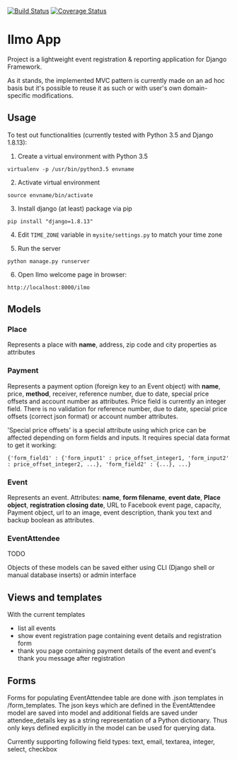 [![Build Status](https://travis-ci.org/mremes/django-ilmo-app.svg?branch=master)](https://travis-ci.org/mremes/django-ilmo-app) [![Coverage Status](https://coveralls.io/repos/github/mremes/django-ilmo-app/badge.svg?branch=master)](https://coveralls.io/github/mremes/django-ilmo-app?branch=master)
# Ilmo App
Project is a lightweight event registration & reporting application for Django Framework.

As it stands, the implemented MVC pattern is currently made on an ad hoc basis but it's possible to reuse it as such or with user's own domain-specific modifications.

## Usage
To test out functionalities (currently tested with Python 3.5 and Django 1.8.13):

1) Create a virtual environment with Python 3.5
```
virtualenv -p /usr/bin/python3.5 envname
```
2) Activate virtual environment
```
source envname/bin/activate
```
3) Install django (at least) package via pip
```
pip install "django=1.8.13"
```
4) Edit ```TIME_ZONE``` variable in ```mysite/settings.py``` to match your time zone

5) Run the server
```
python manage.py runserver
```
6) Open Ilmo welcome page in browser:
```
http://localhost:8000/ilmo
```
## Models

### Place
Represents a place with **name**, address, zip code and city properties as attributes
### Payment
Represents a payment option (foreign key to an Event object) with **name**, price, **method**, receiver, reference number, due to date, special price offsets and account number as attributes. Price field is currently an integer field. There is no validation for reference number, due to date, special price offsets (correct json format) or account number attributes.

'Special price offsets' is a special attribute using which price can be affected depending on form fields and inputs. It requires special data format to get it working:

```
{'form_field1' : {'form_input1' : price_offset_integer1, 'form_input2' : price_offset_integer2, ...}, 'form_field2' : {...}, ...}
```

### Event
Represents an event. Attributes: **name**, **form filename**, **event date**, **Place object**, **registration closing date**, URL to Facebook event page, capacity, Payment object, url to an image, event description, thank you text and backup boolean as attributes.


### EventAttendee
TODO

Objects of these models can be saved either using CLI (Django shell or manual database inserts) or admin interface

## Views and templates
With the current templates
- list all events
- show event registration page containing event details and registration form
- thank you page containing payment details of the event and event's thank you message after registration

## Forms
Forms for populating EventAttendee table are done with .json templates in /form_templates. The json keys which are defined in the EventAttendee model are saved into model and additional fields are saved under attendee_details key as a string representation of a Python dictionary. Thus only keys defined explicitly in the model can be used for querying data.

Currently supporting following field types: text, email, textarea, integer, select, checkbox
